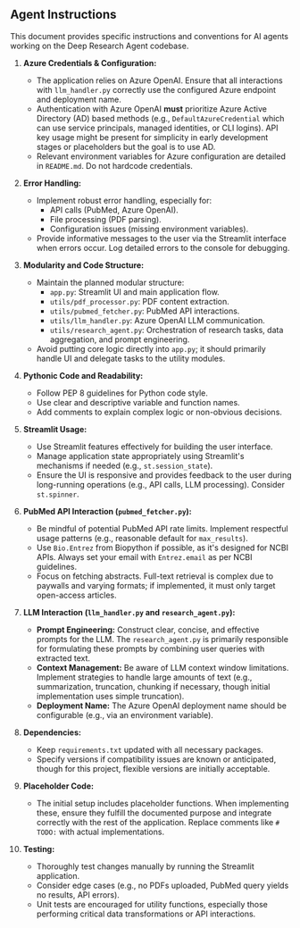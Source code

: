 ## Agent Instructions

This document provides specific instructions and conventions for AI agents working on the Deep Research Agent codebase.

1.  **Azure Credentials & Configuration:**
    *   The application relies on Azure OpenAI. Ensure that all interactions with `llm_handler.py` correctly use the configured Azure endpoint and deployment name.
    *   Authentication with Azure OpenAI **must** prioritize Azure Active Directory (AD) based methods (e.g., `DefaultAzureCredential` which can use service principals, managed identities, or CLI logins). API key usage might be present for simplicity in early development stages or placeholders but the goal is to use AD.
    *   Relevant environment variables for Azure configuration are detailed in `README.md`. Do not hardcode credentials.

2.  **Error Handling:**
    *   Implement robust error handling, especially for:
        *   API calls (PubMed, Azure OpenAI).
        *   File processing (PDF parsing).
        *   Configuration issues (missing environment variables).
    *   Provide informative messages to the user via the Streamlit interface when errors occur. Log detailed errors to the console for debugging.

3.  **Modularity and Code Structure:**
    *   Maintain the planned modular structure:
        *   `app.py`: Streamlit UI and main application flow.
        *   `utils/pdf_processor.py`: PDF content extraction.
        *   `utils/pubmed_fetcher.py`: PubMed API interactions.
        *   `utils/llm_handler.py`: Azure OpenAI LLM communication.
        *   `utils/research_agent.py`: Orchestration of research tasks, data aggregation, and prompt engineering.
    *   Avoid putting core logic directly into `app.py`; it should primarily handle UI and delegate tasks to the utility modules.

4.  **Pythonic Code and Readability:**
    *   Follow PEP 8 guidelines for Python code style.
    *   Use clear and descriptive variable and function names.
    *   Add comments to explain complex logic or non-obvious decisions.

5.  **Streamlit Usage:**
    *   Use Streamlit features effectively for building the user interface.
    *   Manage application state appropriately using Streamlit's mechanisms if needed (e.g., `st.session_state`).
    *   Ensure the UI is responsive and provides feedback to the user during long-running operations (e.g., API calls, LLM processing). Consider `st.spinner`.

6.  **PubMed API Interaction (`pubmed_fetcher.py`):**
    *   Be mindful of potential PubMed API rate limits. Implement respectful usage patterns (e.g., reasonable default for `max_results`).
    *   Use `Bio.Entrez` from Biopython if possible, as it's designed for NCBI APIs. Always set your email with `Entrez.email` as per NCBI guidelines.
    *   Focus on fetching abstracts. Full-text retrieval is complex due to paywalls and varying formats; if implemented, it must only target open-access articles.

7.  **LLM Interaction (`llm_handler.py` and `research_agent.py`):**
    *   **Prompt Engineering:** Construct clear, concise, and effective prompts for the LLM. The `research_agent.py` is primarily responsible for formulating these prompts by combining user queries with extracted text.
    *   **Context Management:** Be aware of LLM context window limitations. Implement strategies to handle large amounts of text (e.g., summarization, truncation, chunking if necessary, though initial implementation uses simple truncation).
    *   **Deployment Name:** The Azure OpenAI deployment name should be configurable (e.g., via an environment variable).

8.  **Dependencies:**
    *   Keep `requirements.txt` updated with all necessary packages.
    *   Specify versions if compatibility issues are known or anticipated, though for this project, flexible versions are initially acceptable.

9.  **Placeholder Code:**
    *   The initial setup includes placeholder functions. When implementing these, ensure they fulfill the documented purpose and integrate correctly with the rest of the application. Replace comments like `# TODO:` with actual implementations.

10. **Testing:**
    *   Thoroughly test changes manually by running the Streamlit application.
    *   Consider edge cases (e.g., no PDFs uploaded, PubMed query yields no results, API errors).
    *   Unit tests are encouraged for utility functions, especially those performing critical data transformations or API interactions.
```
